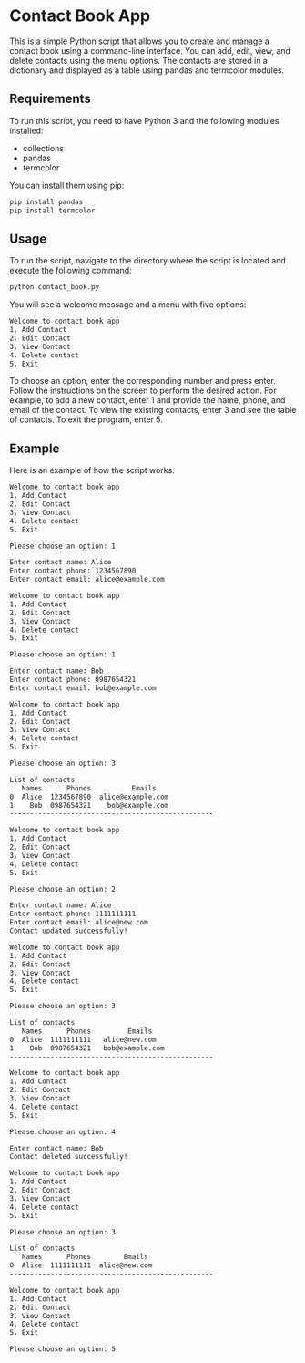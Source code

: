 # Contact Book App
This is a simple Python script that allows you to create and manage a contact book using a command-line interface. You can add, edit, view, and delete contacts using the menu options. The contacts are stored in a dictionary and displayed as a table using pandas and termcolor modules.

## Requirements
To run this script, you need to have Python 3 and the following modules installed:

- collections
- pandas
- termcolor

You can install them using pip:

``` python
pip install pandas
pip install termcolor
```

## Usage
To run the script, navigate to the directory where the script is located and execute the following command:
```bash
python contact_book.py
```

You will see a welcome message and a menu with five options:
``` bash
Welcome to contact book app
1. Add Contact
2. Edit Contact
3. View Contact
4. Delete contact
5. Exit
```

To choose an option, enter the corresponding number and press enter. Follow the instructions on the screen to perform the desired action. For example, to add a new contact, enter 1 and provide the name, phone, and email of the contact. To view the existing contacts, enter 3 and see the table of contacts. To exit the program, enter 5.

## Example
Here is an example of how the script works:

```bash 
Welcome to contact book app
1. Add Contact
2. Edit Contact
3. View Contact
4. Delete contact
5. Exit

Please choose an option: 1

Enter contact name: Alice
Enter contact phone: 1234567890
Enter contact email: alice@example.com

Welcome to contact book app
1. Add Contact
2. Edit Contact
3. View Contact
4. Delete contact
5. Exit

Please choose an option: 1

Enter contact name: Bob
Enter contact phone: 0987654321
Enter contact email: bob@example.com

Welcome to contact book app
1. Add Contact
2. Edit Contact
3. View Contact
4. Delete contact
5. Exit

Please choose an option: 3

List of contacts
   Names      Phones          Emails
0  Alice  1234567890  alice@example.com
1    Bob  0987654321    bob@example.com
--------------------------------------------------

Welcome to contact book app
1. Add Contact
2. Edit Contact
3. View Contact
4. Delete contact
5. Exit

Please choose an option: 2

Enter contact name: Alice
Enter contact phone: 1111111111
Enter contact email: alice@new.com
Contact updated successfully!

Welcome to contact book app
1. Add Contact
2. Edit Contact
3. View Contact
4. Delete contact
5. Exit

Please choose an option: 3

List of contacts
   Names      Phones         Emails
0  Alice  1111111111   alice@new.com
1    Bob  0987654321   bob@example.com
--------------------------------------------------

Welcome to contact book app
1. Add Contact
2. Edit Contact
3. View Contact
4. Delete contact
5. Exit

Please choose an option: 4

Enter contact name: Bob
Contact deleted successfully!

Welcome to contact book app
1. Add Contact
2. Edit Contact
3. View Contact
4. Delete contact
5. Exit

Please choose an option: 3

List of contacts
   Names      Phones        Emails
0  Alice  1111111111  alice@new.com
--------------------------------------------------

Welcome to contact book app
1. Add Contact
2. Edit Contact
3. View Contact
4. Delete contact
5. Exit

Please choose an option: 5
```